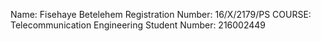 Name: Fisehaye Betelehem
Registration Number: 16/X/2179/PS
COURSE: Telecommunication Engineering
Student Number: 216002449
